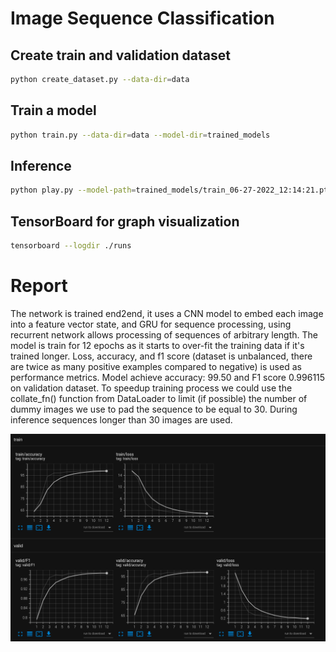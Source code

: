 # Image Sequence Classification 


## Create train and validation dataset 
```bash
python create_dataset.py --data-dir=data
```

## Train a model  
```bash
python train.py --data-dir=data --model-dir=trained_models
```

## Inference
```bash
python play.py --model-path=trained_models/train_06-27-2022_12:14:21.pt
```

## TensorBoard for graph visualization
```bash
tensorboard --logdir ./runs
```

# Report
The network is trained end2end, it uses a CNN model to embed each image into a feature vector state,
and GRU for sequence processing, using recurrent network allows processing of sequences of arbitrary length. The model is train for 12 epochs as it starts to over-fit the training data if it's trained longer.
Loss, accuracy, and f1 score (dataset is unbalanced, there are twice as many positive examples compared to negative) is used as performance metrics. Model achieve accuracy: 99.50 and F1 score 0.996115 on validation dataset.
To speedup training process we could use the collate_fn() function from DataLoader to limit (if possible) the number of dummy images we use to pad the sequence to be equal to 30.
During inference sequences longer than 30 images are used.

![Metrics](resources/metrics.png)
